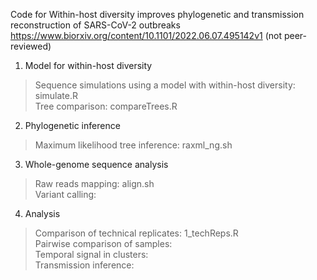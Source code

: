 Code for Within-host diversity improves phylogenetic and transmission reconstruction of SARS-CoV-2 outbreaks
https://www.biorxiv.org/content/10.1101/2022.06.07.495142v1 (not peer-reviewed)

1. Model for within-host diversity
> Sequence simulations using a model with within-host diversity: simulate.R <br/>
> Tree comparison: compareTrees.R<br/>

2. Phylogenetic inference
> Maximum likelihood tree inference: raxml_ng.sh <br/>

3. Whole-genome sequence analysis
> Raw reads mapping: align.sh <br/>
> Variant calling: <br/>

4. Analysis
> Comparison of technical replicates: 1_techReps.R <br/>
> Pairwise comparison of samples: <br/>
> Temporal signal in clusters: <br/>
> Transmission inference: <br/>
